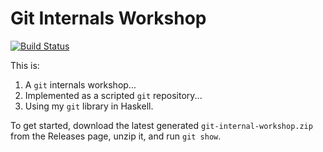 Git Internals Workshop
======================

[![Build Status](https://travis-ci.org/vaibhavsagar/git-internals-workshop.svg?branch=master)](https://travis-ci.org/vaibhavsagar/git-internals-workshop)

This is:

1. A `git` internals workshop...
2. Implemented as a scripted `git` repository...
3. Using my `git` library in Haskell.

To get started, download the latest generated `git-internal-workshop.zip` from
the Releases page, unzip it, and run `git show`.
